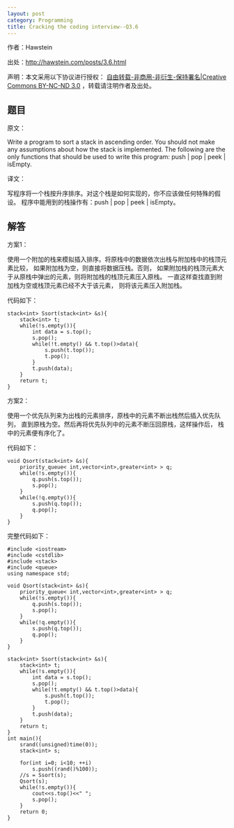 ```yaml
---
layout: post
category: Programming
title: Cracking the coding interview--Q3.6
---
```


作者：Hawstein

出处：<http://hawstein.com/posts/3.6.html>

声明：本文采用以下协议进行授权：
[自由转载-非商用-非衍生-保持署名|Creative Commons BY-NC-ND 3.0](http://creativecommons.org/licenses/by-nc-nd/3.0/deed.zh)
，转载请注明作者及出处。

## 题目

原文：

Write a program to sort a stack in ascending order. You should not 
make any assumptions about how the stack is implemented. The 
following are the only functions that should be used to write 
this program: push | pop | peek | isEmpty.

译文：

写程序将一个栈按升序排序。对这个栈是如何实现的，你不应该做任何特殊的假设。
程序中能用到的栈操作有：push | pop | peek | isEmpty。

## 解答

方案1：

使用一个附加的栈来模拟插入排序。将原栈中的数据依次出栈与附加栈中的栈顶元素比较，
如果附加栈为空，则直接将数据压栈。否则，
如果附加栈的栈顶元素大于从原栈中弹出的元素，则将附加栈的栈顶元素压入原栈。
一直这样查找直到附加栈为空或栈顶元素已经不大于该元素，
则将该元素压入附加栈。

代码如下：

	stack<int> Ssort(stack<int> &s){
		stack<int> t;
		while(!s.empty()){
			int data = s.top();
			s.pop();
			while(!t.empty() && t.top()>data){
				s.push(t.top());
				t.pop();
			}
			t.push(data);
		}
		return t;
	}

方案2：

使用一个优先队列来为出栈的元素排序，原栈中的元素不断出栈然后插入优先队列，
直到原栈为空。然后再将优先队列中的元素不断压回原栈，这样操作后，
栈中的元素便有序化了。

代码如下：

	void Qsort(stack<int> &s){
		priority_queue< int,vector<int>,greater<int> > q;
		while(!s.empty()){
			q.push(s.top());
			s.pop();
		}
		while(!q.empty()){
			s.push(q.top());
			q.pop();
		}
	}

完整代码如下：

	#include <iostream>
	#include <cstdlib>
	#include <stack>
	#include <queue>
	using namespace std;

	void Qsort(stack<int> &s){
		priority_queue< int,vector<int>,greater<int> > q;
		while(!s.empty()){
			q.push(s.top());
			s.pop();
		}
		while(!q.empty()){
			s.push(q.top());
			q.pop();
		}
	}

	stack<int> Ssort(stack<int> &s){
		stack<int> t;
		while(!s.empty()){
			int data = s.top();
			s.pop();
			while(!t.empty() && t.top()>data){
				s.push(t.top());
				t.pop();
			}
			t.push(data);
		}
		return t;
	}
	int main(){
		srand((unsigned)time(0));
		stack<int> s;

		for(int i=0; i<10; ++i)
			s.push((rand()%100));
		//s = Ssort(s);
		Qsort(s);
		while(!s.empty()){
			cout<<s.top()<<" ";
			s.pop();
		}
		return 0;
	}
